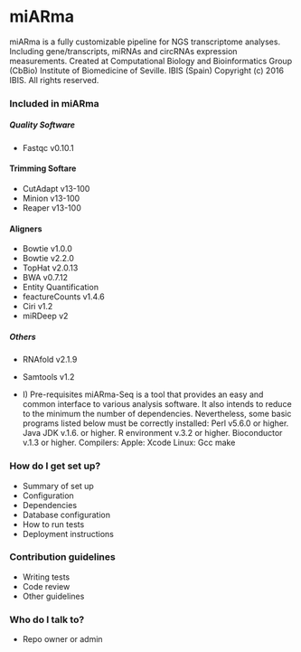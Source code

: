 # miARma #

miARma is a fully customizable pipeline for NGS transcriptome analyses. Including gene/transcripts, miRNAs and circRNAs expression measurements.
Created at Computational Biology and Bioinformatics Group (CbBio)
Institute of Biomedicine of Seville. IBIS (Spain)
Copyright (c) 2016 IBIS. All rights reserved.

### Included in miARma ###

##### Quality Software #####
* Fastqc v0.10.1
#### Trimming Softare ####
* CutAdapt v13-100
* Minion v13-100
* Reaper v13-100
#### Aligners ####
* Bowtie v1.0.0
* Bowtie v2.2.0
* TopHat v2.0.13
* BWA v0.7.12
* Entity Quantification
* feactureCounts v1.4.6
* Ciri v1.2
* miRDeep v2
##### Others #####
* RNAfold v2.1.9
* Samtools v1.2

* I) Pre-requisites
miARma-Seq is a tool that provides an easy and common interface to various analysis software. It also intends to reduce to the minimum the number of dependencies. Nevertheless, some basic programs listed below must be correctly installed:
Perl v5.6.0 or higher.
Java JDK v.1.6. or higher.
R environment v.3.2 or higher.
Bioconductor v.1.3 or higher.
Compilers:
Apple:
Xcode
Linux:
Gcc
make

### How do I get set up? ###

* Summary of set up
* Configuration
* Dependencies
* Database configuration
* How to run tests
* Deployment instructions

### Contribution guidelines ###

* Writing tests
* Code review
* Other guidelines

### Who do I talk to? ###

* Repo owner or admin
